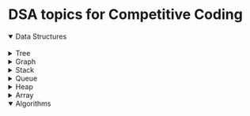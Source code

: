 # DSA topics for Competitive Coding #

<details open>
<summary>Data Structures</summary>
<br>
  <details>
  <summary>Tree</summary>
    
  <details>
    <summary>Binary Tree</summary>
  </details>
  <details>
    <summary>BIT/Fenwick Tree</summary>
  </details>
  <details>
    <summary>Segment Tree</summary>
  </details>
  <details>
    <summary>Trie</summary>
  </details>
  <details>
    <summary>Binary Search Tree</summary>
  </details>
  <details>
    <summary>AVL Tree</summary>
  </details>
  <details>
    <summary>Heap</summary>
    <details>
    <summary>MinHeap</summary>
    </details>
    <details>
    <summary>MaxHeap</summary>
    </details>
  </details>
  <details>
    <summary>Red Black Tree</summary>
  </details>
  <details>
    <summary>Splay Tree</summary>
  </details>
  <details>
    <summary>Treap</summary>
  </details>
  <details>
    <summary>Suffix Tree</summary>
  </details>
  </details>
  <details>
  <summary>Graph</summary>
    
  </details>
  <details>
  <summary>Stack</summary>
    
  </details>
  <details>
  <summary>Queue</summary>
    
  </details>
  <details>
  <summary>Heap</summary>
  <details>
  </details>  
  <summary>Disjoint Set</summary>
    
  </details>
    <details>
  <summary>Array</summary>
    
  </details>
</details>



<details open>
<summary>Algorithms</summary>
<br>


</details>
